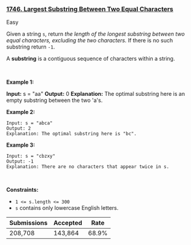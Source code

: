 ### [1746. Largest Substring Between Two Equal Characters](https://leetcode.com/problems/largest-substring-between-two-equal-characters/description/?envType=daily-question&envId=2023-12-31)

Easy

Given a string `` s ``, return _the length of the longest substring between two equal characters, excluding the two characters._ If there is no such substring return `` -1 ``.

A __substring__ is a contiguous sequence of characters within a string.

 

<strong class="example">Example 1:</strong>

<strong>Input:</strong> s = "aa"
    <strong>Output:</strong> 0
    <strong>Explanation:</strong> The optimal substring here is an empty substring between the two 'a's.

<strong class="example">Example 2:</strong>

```
Input: s = "abca"
Output: 2
Explanation: The optimal substring here is "bc".
```

<strong class="example">Example 3:</strong>

```
Input: s = "cbzxy"
Output: -1
Explanation: There are no characters that appear twice in s.
```

 

__Constraints:__

*   `` 1 <= s.length <= 300 ``
*   `` s `` contains only lowercase English letters.

| Submissions    | Accepted     | Rate   |
| -------------- | ------------ | ------ |
| 208,708 | 143,864 | 68.9% |